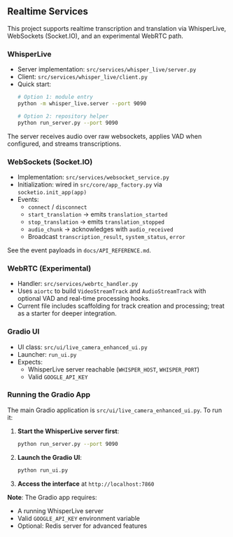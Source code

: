## Realtime Services

This project supports realtime transcription and translation via WhisperLive, WebSockets (Socket.IO), and an experimental WebRTC path.

### WhisperLive

- Server implementation: `src/services/whisper_live/server.py`
- Client: `src/services/whisper_live/client.py`
- Quick start:
  ```bash
  # Option 1: module entry
  python -m whisper_live.server --port 9090

  # Option 2: repository helper
  python run_server.py --port 9090
  ```

The server receives audio over raw websockets, applies VAD when configured, and streams transcriptions.

### WebSockets (Socket.IO)

- Implementation: `src/services/websocket_service.py`
- Initialization: wired in `src/core/app_factory.py` via `socketio.init_app(app)`
- Events:
  - `connect` / `disconnect`
  - `start_translation` → emits `translation_started`
  - `stop_translation` → emits `translation_stopped`
  - `audio_chunk` → acknowledges with `audio_received`
  - Broadcast `transcription_result`, `system_status`, `error`

See the event payloads in `docs/API_REFERENCE.md`.

### WebRTC (Experimental)

- Handler: `src/services/webrtc_handler.py`
- Uses `aiortc` to build `VideoStreamTrack` and `AudioStreamTrack` with optional VAD and real-time processing hooks.
- Current file includes scaffolding for track creation and processing; treat as a starter for deeper integration.

### Gradio UI

- UI class: `src/ui/live_camera_enhanced_ui.py`
- Launcher: `run_ui.py`
- Expects:
  - WhisperLive server reachable (`WHISPER_HOST`, `WHISPER_PORT`)
  - Valid `GOOGLE_API_KEY`

### Running the Gradio App

The main Gradio application is `src/ui/live_camera_enhanced_ui.py`. To run it:

1. **Start the WhisperLive server first**:
   ```bash
   python run_server.py --port 9090
   ```

2. **Launch the Gradio UI**:
   ```bash
   python run_ui.py
   ```

3. **Access the interface** at `http://localhost:7860`

**Note**: The Gradio app requires:
- A running WhisperLive server
- Valid `GOOGLE_API_KEY` environment variable
- Optional: Redis server for advanced features


